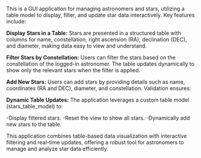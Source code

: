 This is a GUI application for managing astronomers and stars, utilizing a table model to display, filter, and update star data interactively. Key features include:

**Display Stars in a Table:** Stars are presented in a structured table with columns for name, constellation, right ascension (RA), declination (DEC), and diameter, making data easy to view and understand.

**Filter Stars by Constellation:** Users can filter the stars based on the constellation of the logged-in astronomer. The table updates dynamically to show only the relevant stars when the filter is applied.

**Add New Stars:** Users can add stars by providing details such as name, coordinates (RA and DEC), diameter, and constellation. Validation ensures:

**Dynamic Table Updates:** The application leverages a custom table model (stars_table_model) to:

-Display filtered stars.
-Reset the view to show all stars.
-Dynamically add new stars to the table.

This application combines table-based data visualization with interactive filtering and real-time updates, offering a robust tool for astronomers to manage and analyze star data efficiently.
